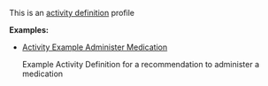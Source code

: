 This is an [activity definition](profiles.html#activity-profiles) profile

**Examples:**

*   [Activity Example Administer Medication](ActivityDefinition-activity-example-administermedication-ad.html)

    Example Activity Definition for a recommendation to administer a medication